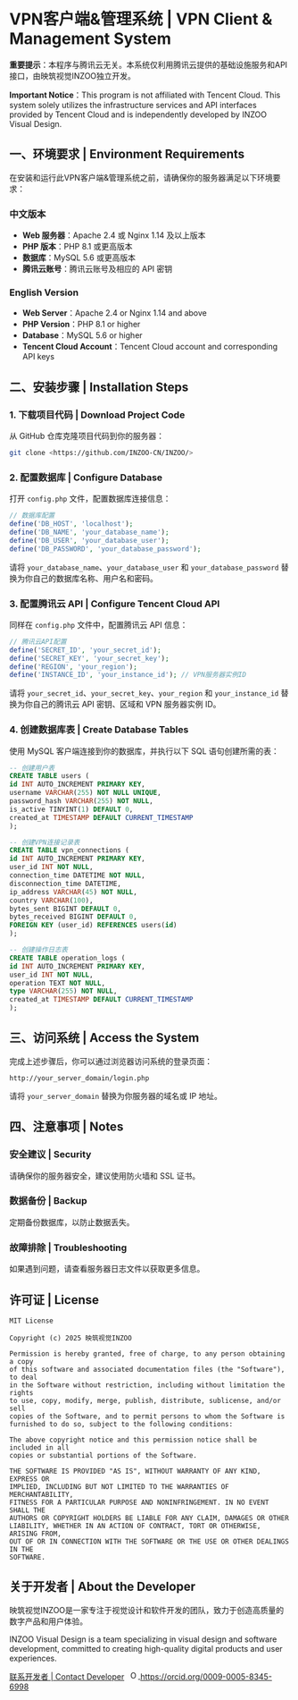 # VPN客户端&管理系统 | VPN Client & Management System

**重要提示**：本程序与腾讯云无关。本系统仅利用腾讯云提供的基础设施服务和API接口，由映筑视觉INZOO独立开发。

**Important Notice**：This program is not affiliated with Tencent Cloud. This system solely utilizes the infrastructure services and API interfaces provided by Tencent Cloud and is independently developed by INZOO Visual Design.

## 一、环境要求 | Environment Requirements

在安装和运行此VPN客户端&管理系统之前，请确保你的服务器满足以下环境要求：

### 中文版本
- **Web 服务器**：Apache 2.4 或 Nginx 1.14 及以上版本
- **PHP 版本**：PHP 8.1 或更高版本
- **数据库**：MySQL 5.6 或更高版本
- **腾讯云账号**：腾讯云账号及相应的 API 密钥

### English Version
- **Web Server**：Apache 2.4 or Nginx 1.14 and above
- **PHP Version**：PHP 8.1 or higher
- **Database**：MySQL 5.6 or higher
- **Tencent Cloud Account**：Tencent Cloud account and corresponding API keys

## 二、安装步骤 | Installation Steps

### 1. 下载项目代码 | Download Project Code
从 GitHub 仓库克隆项目代码到你的服务器：
```bash
git clone <https://github.com/INZOO-CN/INZOO/>
```

### 2. 配置数据库 | Configure Database
打开 `config.php` 文件，配置数据库连接信息：
```php
// 数据库配置
define('DB_HOST', 'localhost');
define('DB_NAME', 'your_database_name');
define('DB_USER', 'your_database_user');
define('DB_PASSWORD', 'your_database_password');
```
请将 `your_database_name`、`your_database_user` 和 `your_database_password` 替换为你自己的数据库名称、用户名和密码。

### 3. 配置腾讯云 API | Configure Tencent Cloud API
同样在 `config.php` 文件中，配置腾讯云 API 信息：
```php
// 腾讯云API配置
define('SECRET_ID', 'your_secret_id');
define('SECRET_KEY', 'your_secret_key');
define('REGION', 'your_region');
define('INSTANCE_ID', 'your_instance_id'); // VPN服务器实例ID
```
请将 `your_secret_id`、`your_secret_key`、`your_region` 和 `your_instance_id` 替换为你自己的腾讯云 API 密钥、区域和 VPN 服务器实例 ID。

### 4. 创建数据库表 | Create Database Tables
使用 MySQL 客户端连接到你的数据库，并执行以下 SQL 语句创建所需的表：
```sql
-- 创建用户表
CREATE TABLE users (
id INT AUTO_INCREMENT PRIMARY KEY,
username VARCHAR(255) NOT NULL UNIQUE,
password_hash VARCHAR(255) NOT NULL,
is_active TINYINT(1) DEFAULT 0,
created_at TIMESTAMP DEFAULT CURRENT_TIMESTAMP
);

-- 创建VPN连接记录表
CREATE TABLE vpn_connections (
id INT AUTO_INCREMENT PRIMARY KEY,
user_id INT NOT NULL,
connection_time DATETIME NOT NULL,
disconnection_time DATETIME,
ip_address VARCHAR(45) NOT NULL,
country VARCHAR(100),
bytes_sent BIGINT DEFAULT 0,
bytes_received BIGINT DEFAULT 0,
FOREIGN KEY (user_id) REFERENCES users(id)
);

-- 创建操作日志表
CREATE TABLE operation_logs (
id INT AUTO_INCREMENT PRIMARY KEY,
user_id INT NOT NULL,
operation TEXT NOT NULL,
type VARCHAR(255) NOT NULL,
created_at TIMESTAMP DEFAULT CURRENT_TIMESTAMP
);
```

## 三、访问系统 | Access the System
完成上述步骤后，你可以通过浏览器访问系统的登录页面：
```
http://your_server_domain/login.php
```
请将 `your_server_domain` 替换为你服务器的域名或 IP 地址。

## 四、注意事项 | Notes

### 安全建议 | Security
请确保你的服务器安全，建议使用防火墙和 SSL 证书。

### 数据备份 | Backup
定期备份数据库，以防止数据丢失。

### 故障排除 | Troubleshooting
如果遇到问题，请查看服务器日志文件以获取更多信息。

## 许可证 | License
```
MIT License

Copyright (c) 2025 映筑视觉INZOO

Permission is hereby granted, free of charge, to any person obtaining a copy
of this software and associated documentation files (the "Software"), to deal
in the Software without restriction, including without limitation the rights
to use, copy, modify, merge, publish, distribute, sublicense, and/or sell
copies of the Software, and to permit persons to whom the Software is
furnished to do so, subject to the following conditions:

The above copyright notice and this permission notice shall be included in all
copies or substantial portions of the Software.

THE SOFTWARE IS PROVIDED "AS IS", WITHOUT WARRANTY OF ANY KIND, EXPRESS OR
IMPLIED, INCLUDING BUT NOT LIMITED TO THE WARRANTIES OF MERCHANTABILITY,
FITNESS FOR A PARTICULAR PURPOSE AND NONINFRINGEMENT. IN NO EVENT SHALL THE
AUTHORS OR COPYRIGHT HOLDERS BE LIABLE FOR ANY CLAIM, DAMAGES OR OTHER
LIABILITY, WHETHER IN AN ACTION OF CONTRACT, TORT OR OTHERWISE, ARISING FROM,
OUT OF OR IN CONNECTION WITH THE SOFTWARE OR THE USE OR OTHER DEALINGS IN THE
SOFTWARE.
```

## 关于开发者 | About the Developer
映筑视觉INZOO是一家专注于视觉设计和软件开发的团队，致力于创造高质量的数字产品和用户体验。

INZOO Visual Design is a team specializing in visual design and software development, committed to creating high-quality digital products and user experiences.

[联系开发者 | Contact Developer](https://orcid.org/0009-0005-8345-6998)
  <a
    id="cy-effective-orcid-url"
    class="underline"
     href="https://orcid.org/0009-0005-8345-6998"
     target="orcid.widget"
     rel="me noopener noreferrer"
     style="vertical-align: top">
     <img
        src="https://orcid.org/sites/default/files/images/orcid_16x16.png"
        style="width: 1em; margin-inline-start: 0.5em"
        alt="ORCID iD icon"/>
      https://orcid.org/0009-0005-8345-6998
    </a>
